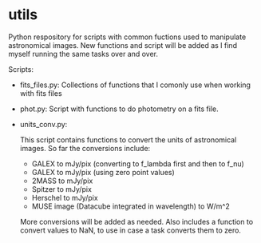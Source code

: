 # utils
Python respository for scripts with common fuctions used to manipulate astronomical images. New functions and script will be added as I find myself running the same tasks over and over. 

Scripts:
  - fits_files.py:
     Collections of functions that I comonly use when working with fits files
     
  - phot.py:
    Script with functions to do photometry on a fits file.

  - units_conv.py: 
  
    This script contains functions to convert the units of astronomical images. So far the conversions include:
      - GALEX to mJy/pix (converting to f_lambda first and then to f_nu)
      - GALEX to mJy/pix (using zero point values)
      - 2MASS to mJy/pix
      - Spitzer to mJy/pix
      - Herschel to mJy/pix
      - MUSE image (Datacube integrated in wavelength) to W/m^2
      
    More conversions will be added as needed.
    Also includes a function to convert values to NaN, to use in case a task converts them to zero. 
